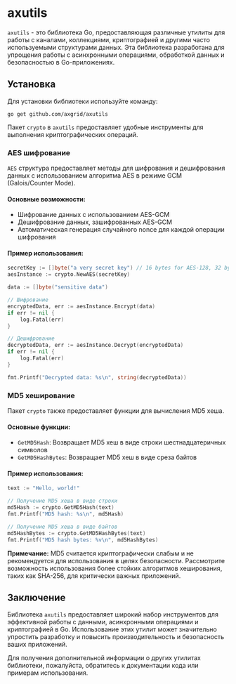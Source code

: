 # axutils

`axutils` - это библиотека Go, предоставляющая различные утилиты для работы с каналами, коллекциями, криптографией и другими часто используемыми структурами данных. Эта библиотека разработана для упрощения работы с асинхронными операциями, обработкой данных и безопасностью в Go-приложениях.

## Установка

Для установки библиотеки используйте команду:

```
go get github.com/axgrid/axutils
```


Пакет `crypto` в `axutils` предоставляет удобные инструменты для выполнения криптографических операций.

### AES шифрование

`AES` структура предоставляет методы для шифрования и дешифрования данных с использованием алгоритма AES в режиме GCM (Galois/Counter Mode).

#### Основные возможности:

- Шифрование данных с использованием AES-GCM
- Дешифрование данных, зашифрованных AES-GCM
- Автоматическая генерация случайного nonce для каждой операции шифрования

#### Пример использования:

```go
secretKey := []byte("a very secret key") // 16 bytes for AES-128, 32 bytes for AES-256
aesInstance := crypto.NewAES(secretKey)

data := []byte("sensitive data")

// Шифрование
encryptedData, err := aesInstance.Encrypt(data)
if err != nil {
    log.Fatal(err)
}

// Дешифрование
decryptedData, err := aesInstance.Decrypt(encryptedData)
if err != nil {
    log.Fatal(err)
}

fmt.Printf("Decrypted data: %s\n", string(decryptedData))
```

### MD5 хеширование

Пакет `crypto` также предоставляет функции для вычисления MD5 хеша.

#### Основные функции:

- `GetMD5Hash`: Возвращает MD5 хеш в виде строки шестнадцатеричных символов
- `GetMD5HashBytes`: Возвращает MD5 хеш в виде среза байтов

#### Пример использования:

```go
text := "Hello, world!"

// Получение MD5 хеша в виде строки
md5Hash := crypto.GetMD5Hash(text)
fmt.Printf("MD5 hash: %s\n", md5Hash)

// Получение MD5 хеша в виде байтов
md5HashBytes := crypto.GetMD5HashBytes(text)
fmt.Printf("MD5 hash bytes: %v\n", md5HashBytes)
```

**Примечание:** MD5 считается криптографически слабым и не рекомендуется для использования в целях безопасности. Рассмотрите возможность использования более стойких алгоритмов хеширования, таких как SHA-256, для критически важных приложений.

## Заключение

Библиотека `axutils` предоставляет широкий набор инструментов для эффективной работы с данными, асинхронными операциями и криптографией в Go. Использование этих утилит может значительно упростить разработку и повысить производительность и безопасность ваших приложений.

Для получения дополнительной информации о других утилитах библиотеки, пожалуйста, обратитесь к документации кода или примерам использования.